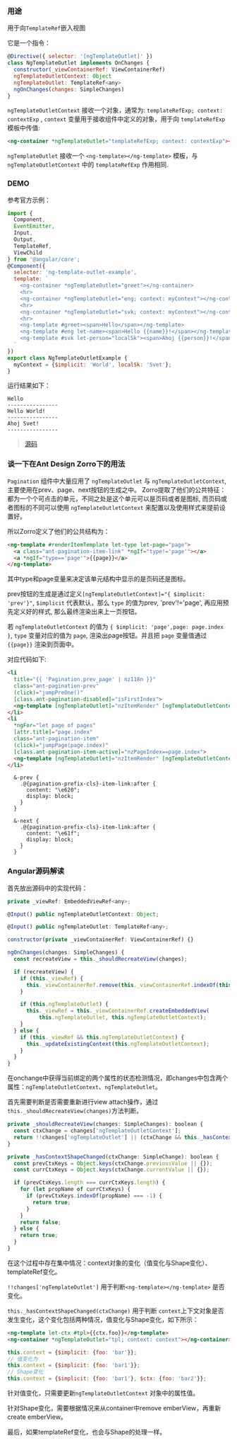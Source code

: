 ### 用途
用于向`TemplateRef`嵌入视图

它是一个指令：
```js
@Directive({ selector: '[ngTemplateOutlet]' })
class NgTemplateOutlet implements OnChanges {
  constructor(_viewContainerRef: ViewContainerRef)
  ngTemplateOutletContext: Object
  ngTemplateOutlet: TemplateRef<any>
  ngOnChanges(changes: SimpleChanges)
}
```

`ngTemplateOutletContext` 接收一个对象，通常为: `templateRefExp; context: contextExp` , `context` 变量用于接收组件中定义的对象，用于向 `templateRefExp` 模板中传值: 
```html
<ng-container *ngTemplateOutlet="templateRefExp; context: contextExp"></ng-container>

```

`ngTemplateOutlet` 接收一个 `<ng-template></ng-template>` 模板，与 `ngTemplateOutletContext` 中的 `templateRefExp` 作用相同.



### DEMO
参考官方示例：
```js
import {
  Component,
  EventEmitter,
  Input,
  Output,
  TemplateRef,
  ViewChild
} from '@angular/core';
@Component({
  selector: 'ng-template-outlet-example',
  template: `
    <ng-container *ngTemplateOutlet="greet"></ng-container>
    <hr>
    <ng-container *ngTemplateOutlet="eng; context: myContext"></ng-container>
    <hr>
    <ng-container *ngTemplateOutlet="svk; context: myContext"></ng-container>
    <hr>
    <ng-template #greet><span>Hello</span></ng-template>
    <ng-template #eng let-name><span>Hello {{name}}!</span></ng-template>
    <ng-template #svk let-person="localSk"><span>Ahoj {{person}}!</span></ng-template>
  `
})
export class NgTemplateOutletExample {
  myContext = {$implicit: 'World', localSk: 'Svet'};
}
```
运行结果如下：
```text
Hello
----------------
Hello World!
----------------
Ahoj Svet!
----------------
```
> [源码](https://angular-templateoutlet.stackblitz.io)


### 谈一下在Ant Design Zorro下的用法

`Pagination` 组件中大量应用了 `ngTemplateOutlet` 与 `ngTemplateOutletContext`, 主要使用在prev、page、next按钮的生成之中。
Zorro提取了他们的公共特征：都为一个个可点击的单元，不同之处是这个单元可以是页码或者是图标, 而页码或者图标的不同可以使用 `ngTemplateOutletContext` 来配置以及使用样式来提前设置好。

所以Zorro定义了他们的公共结构为：
```html
<ng-template #renderItemTemplate let-type let-page="page">
  <a class="ant-pagination-item-link" *ngIf="type!='page'"></a>
  <a *ngIf="type=='page'">{{page}}</a>
</ng-template>
```

其中type和page变量来决定该单元结构中显示的是页码还是图标。

prev按钮的生成是通过定义`[ngTemplateOutletContext]="{ $implicit: 'prev'}"`, `$implicit` 代表默认，那么 `type` 的值为prev, 'prev'!='page', 再应用预先定义好的样式, 那么最终渲染出来上一页按钮。

若 `ngTemplateOutletContext` 的值为 `{ $implicit: 'page',page: page.index }`, `type` 变量对应的值为 `page`, 渲染出page按钮。并且把 `page` 变量值通过 `{{page}}` 渲染到页面中。  

对应代码如下:  

```html
<li
  title="{{ 'Pagination.prev_page' | nzI18n }}"
  class="ant-pagination-prev"
  (click)="jumpPreOne()"
  [class.ant-pagination-disabled]="isFirstIndex">
  <ng-template [ngTemplateOutlet]="nzItemRender" [ngTemplateOutletContext]="{ $implicit: 'prev'}"></ng-template>
</li>
<li
  *ngFor="let page of pages"
  [attr.title]="page.index"
  class="ant-pagination-item"
  (click)="jumpPage(page.index)"
  [class.ant-pagination-item-active]="nzPageIndex==page.index">
  <ng-template [ngTemplateOutlet]="nzItemRender" [ngTemplateOutletContext]="{ $implicit: 'page',page: page.index }"></ng-template>
</li>
```


```less
  &-prev {
    .@{pagination-prefix-cls}-item-link:after {
      content: "\e620";
      display: block;
    }
  }

  &-next {
    .@{pagination-prefix-cls}-item-link:after {
      content: "\e61f";
      display: block;
    }
  }
```

### Angular源码解读

首先放出源码中的实现代码：
```js
private _viewRef: EmbeddedViewRef<any>;

@Input() public ngTemplateOutletContext: Object;

@Input() public ngTemplateOutlet: TemplateRef<any>;

constructor(private _viewContainerRef: ViewContainerRef) {}

ngOnChanges(changes: SimpleChanges) {
  const recreateView = this._shouldRecreateView(changes);

  if (recreateView) {
    if (this._viewRef) {
      this._viewContainerRef.remove(this._viewContainerRef.indexOf(this._viewRef));
    }

    if (this.ngTemplateOutlet) {
      this._viewRef = this._viewContainerRef.createEmbeddedView(
          this.ngTemplateOutlet, this.ngTemplateOutletContext);
    }
  } else {
    if (this._viewRef && this.ngTemplateOutletContext) {
      this._updateExistingContext(this.ngTemplateOutletContext);
    }
  }
}
```

在onchange中获得当前绑定的两个属性的状态检测情况，即changes中包含两个属性：`ngTemplateOutletContext`、`ngTemplateOutlet`。

首先需要判断是否需要重新进行view attach操作，通过`this._shouldRecreateView(changes)`方法判断。

```js
private _shouldRecreateView(changes: SimpleChanges): boolean {
  const ctxChange = changes['ngTemplateOutletContext'];
  return !!changes['ngTemplateOutlet'] || (ctxChange && this._hasContextShapeChanged(ctxChange));
}

private _hasContextShapeChanged(ctxChange: SimpleChange): boolean {
  const prevCtxKeys = Object.keys(ctxChange.previousValue || {});
  const currCtxKeys = Object.keys(ctxChange.currentValue || {});

  if (prevCtxKeys.length === currCtxKeys.length) {
    for (let propName of currCtxKeys) {
      if (prevCtxKeys.indexOf(propName) === -1) {
        return true;
      }
    }
    return false;
  } else {
    return true;
  }
}
```
在这个过程中存在集中情况：context对象的变化（值变化与Shape变化）、templateRef变化。

`!!changes['ngTemplateOutlet']` 用于判断`<ng-template></ng-template>` 是否变化。

`this._hasContextShapeChanged(ctxChange)` 用于判断 `context`上下文对象是否发生变化，这个变化包括两种情况，值变化与Shape变化，如下所示：

```html
<ng-template let-ctx #tpl>{{ctx.foo}}</ng-template>
<ng-container *ngTemplateOutlet="tpl; context: context"></ng-container>
```
```js
this.context = {$implicit: {foo: 'bar'}};
// 值变化为
this.context = {$implicit: {foo: 'bar1'}};
// Shape变化
this.context = {$implicit: {foo: 'bar1'}, $ctx: {foo: 'bar2'}};
```

针对值变化，只需要更新`ngTemplateOutletContext` 对象中的属性值。

针对Shape变化，需要根据情况来从container中remove emberView，再重新create emberView。

最后，如果templateRef变化，也会与Shape的处理一样。
